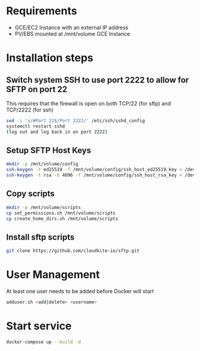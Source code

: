 # Requirements

* GCE/EC2 Instance with an external IP address
* PV/EBS mounted at /mnt/volume GCE Instance

# Installation steps

## Switch system SSH to use port 2222 to allow for SFTP on port 22
This requires that the firewall is open on both TCP/22 (for sftp) and TCP/2222 (for ssh)
```bash
sed -i 's/#Port 22$/Port 2222/' /etc/ssh/sshd_config
systemctl restart sshd
(log out and log back in on port 2222)
```

## Setup SFTP Host Keys
```bash
mkdir -p /mnt/volume/config
ssh-keygen -t ed25519 -f /mnt/volume/config/ssh_host_ed25519_key < /dev/null
ssh-keygen -t rsa -b 4096 -f /mnt/volume/config/ssh_host_rsa_key < /dev/null
```

## Copy scripts
```bash
mkdir -p /mnt/volume/scripts
cp set_permissions.sh /mnt/volume/scripts
cp create_home_dirs.sh /mnt/volume/scripts
```

## Install sftp scripts
```bash
git clone https://github.com/cloudkite-io/sftp.git
```

# User Management
At least one user needs to be added before Docker will start
```bash
adduser.sh <add|delete> <username>
```

# Start service 
```bash
docker-compose up --build -d
```

